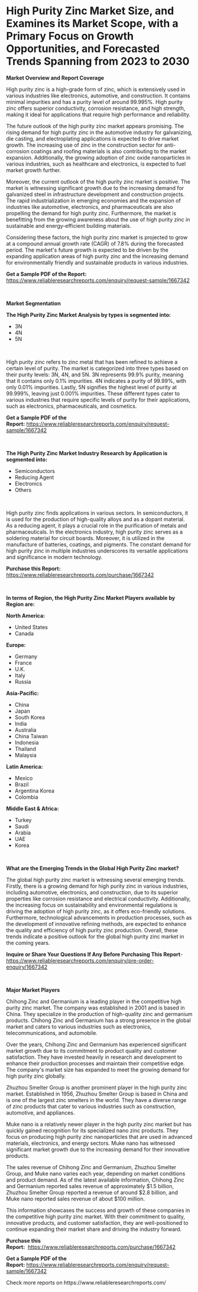 <p><h1>High Purity Zinc Market Size, and Examines its Market Scope, with a Primary Focus on Growth Opportunities, and Forecasted Trends Spanning from 2023 to 2030</h1></p><p><strong>Market Overview and Report Coverage</strong></p>
<p><p>High purity zinc is a high-grade form of zinc, which is extensively used in various industries like electronics, automotive, and construction. It contains minimal impurities and has a purity level of around 99.995%. High purity zinc offers superior conductivity, corrosion resistance, and high strength, making it ideal for applications that require high performance and reliability.</p><p>The future outlook of the high purity zinc market appears promising. The rising demand for high purity zinc in the automotive industry for galvanizing, die casting, and electroplating applications is expected to drive market growth. The increasing use of zinc in the construction sector for anti-corrosion coatings and roofing materials is also contributing to the market expansion. Additionally, the growing adoption of zinc oxide nanoparticles in various industries, such as healthcare and electronics, is expected to fuel market growth further.</p><p>Moreover, the current outlook of the high purity zinc market is positive. The market is witnessing significant growth due to the increasing demand for galvanized steel in infrastructure development and construction projects. The rapid industrialization in emerging economies and the expansion of industries like automotive, electronics, and pharmaceuticals are also propelling the demand for high purity zinc. Furthermore, the market is benefitting from the growing awareness about the use of high purity zinc in sustainable and energy-efficient building materials.</p><p>Considering these factors, the high purity zinc market is projected to grow at a compound annual growth rate (CAGR) of 7.8% during the forecasted period. The market's future growth is expected to be driven by the expanding application areas of high purity zinc and the increasing demand for environmentally friendly and sustainable products in various industries.</p></p>
<p><strong>Get a Sample PDF of the Report:</strong> <a href="https://www.reliableresearchreports.com/enquiry/request-sample/1667342">https://www.reliableresearchreports.com/enquiry/request-sample/1667342</a></p>
<p>&nbsp;</p>
<p><strong>Market Segmentation</strong></p>
<p><strong>The High Purity Zinc Market Analysis by types is segmented into:</strong></p>
<p><ul><li>3N</li><li>4N</li><li>5N</li></ul></p>
<p>&nbsp;</p>
<p><p>High purity zinc refers to zinc metal that has been refined to achieve a certain level of purity. The market is categorized into three types based on their purity levels: 3N, 4N, and 5N. 3N represents 99.9% purity, meaning that it contains only 0.1% impurities. 4N indicates a purity of 99.99%, with only 0.01% impurities. Lastly, 5N signifies the highest level of purity at 99.999%, leaving just 0.001% impurities. These different types cater to various industries that require specific levels of purity for their applications, such as electronics, pharmaceuticals, and cosmetics.</p></p>
<p><strong>Get a Sample PDF of the Report:</strong>&nbsp;<a href="https://www.reliableresearchreports.com/enquiry/request-sample/1667342">https://www.reliableresearchreports.com/enquiry/request-sample/1667342</a></p>
<p>&nbsp;</p>
<p><strong>The High Purity Zinc Market Industry Research by Application is segmented into:</strong></p>
<p><ul><li>Semiconductors</li><li>Reducing Agent</li><li>Electronics</li><li>Others</li></ul></p>
<p>&nbsp;</p>
<p><p>High purity zinc finds applications in various sectors. In semiconductors, it is used for the production of high-quality alloys and as a dopant material. As a reducing agent, it plays a crucial role in the purification of metals and pharmaceuticals. In the electronics industry, high purity zinc serves as a soldering material for circuit boards. Moreover, it is utilized in the manufacture of batteries, coatings, and pigments. The constant demand for high purity zinc in multiple industries underscores its versatile applications and significance in modern technology.</p></p>
<p><strong>Purchase this Report:</strong>&nbsp; <a href="https://www.reliableresearchreports.com/purchase/1667342">https://www.reliableresearchreports.com/purchase/1667342</a></p>
<p>&nbsp;</p>
<p><strong>In terms of Region, the High Purity Zinc Market Players available by Region are:</strong></p>
<p>
    <p> <strong> North America: </strong>
        <ul>
            <li>United States</li>
            <li>Canada</li>
        </ul>
        </p> 
    <p> <strong> Europe: </strong>
        <ul>
            <li>Germany</li>
            <li>France</li>
            <li>U.K.</li>
            <li>Italy</li>
            <li>Russia</li>
        </ul>
        </p> 
    <p> <strong> Asia-Pacific: </strong>
        <ul>
            <li>China</li>
            <li>Japan</li>
            <li>South Korea</li>
            <li>India</li>
            <li>Australia</li>
            <li>China Taiwan</li>
            <li>Indonesia</li>
            <li>Thailand</li>
            <li>Malaysia</li>
        </ul>
        </p> 
    <p> <strong> Latin America: </strong>
        <ul>
            <li>Mexico</li>
            <li>Brazil</li>
            <li>Argentina Korea</li>
            <li>Colombia</li>
        </ul>
        </p> 
    <p> <strong> Middle East & Africa: </strong>
        <ul>
            <li>Turkey</li>
            <li>Saudi</li>
            <li>Arabia</li>
            <li>UAE</li>
            <li>Korea</li>
        </ul>
    </p>
    </p>
<p>&nbsp;</p>
<p><strong>What are the Emerging Trends in the Global High Purity Zinc market?</strong></p>
<p><p>The global high purity zinc market is witnessing several emerging trends. Firstly, there is a growing demand for high purity zinc in various industries, including automotive, electronics, and construction, due to its superior properties like corrosion resistance and electrical conductivity. Additionally, the increasing focus on sustainability and environmental regulations is driving the adoption of high purity zinc, as it offers eco-friendly solutions. Furthermore, technological advancements in production processes, such as the development of innovative refining methods, are expected to enhance the quality and efficiency of high purity zinc production. Overall, these trends indicate a positive outlook for the global high purity zinc market in the coming years.</p></p>
<p><strong>Inquire or Share Your Questions If Any Before Purchasing This Report</strong>- <a href="https://www.reliableresearchreports.com/enquiry/pre-order-enquiry/1667342">https://www.reliableresearchreports.com/enquiry/pre-order-enquiry/1667342</a></p>
<p>&nbsp;</p>
<p><strong>Major Market Players</strong></p>
<p><p>Chihong Zinc and Germanium is a leading player in the competitive high purity zinc market. The company was established in 2001 and is based in China. They specialize in the production of high-quality zinc and germanium products. Chihong Zinc and Germanium has a strong presence in the global market and caters to various industries such as electronics, telecommunications, and automobile.</p><p>Over the years, Chihong Zinc and Germanium has experienced significant market growth due to its commitment to product quality and customer satisfaction. They have invested heavily in research and development to enhance their production processes and maintain their competitive edge. The company's market size has expanded to meet the growing demand for high purity zinc globally.</p><p>Zhuzhou Smelter Group is another prominent player in the high purity zinc market. Established in 1956, Zhuzhou Smelter Group is based in China and is one of the largest zinc smelters in the world. They have a diverse range of zinc products that cater to various industries such as construction, automotive, and appliances.</p><p>Muke nano is a relatively newer player in the high purity zinc market but has quickly gained recognition for its specialized nano zinc products. They focus on producing high purity zinc nanoparticles that are used in advanced materials, electronics, and energy sectors. Muke nano has witnessed significant market growth due to the increasing demand for their innovative products.</p><p>The sales revenue of Chihong Zinc and Germanium, Zhuzhou Smelter Group, and Muke nano varies each year, depending on market conditions and product demand. As of the latest available information, Chihong Zinc and Germanium reported sales revenue of approximately $1.5 billion, Zhuzhou Smelter Group reported a revenue of around $2.8 billion, and Muke nano reported sales revenue of about $100 million.</p><p>This information showcases the success and growth of these companies in the competitive high purity zinc market. With their commitment to quality, innovative products, and customer satisfaction, they are well-positioned to continue expanding their market share and driving the industry forward.</p></p>
<p><strong>Purchase this Report:</strong>&nbsp;&nbsp;<a href="https://www.reliableresearchreports.com/purchase/1667342">https://www.reliableresearchreports.com/purchase/1667342</a></p>
<p></p>
<p><strong>Get a Sample PDF of the Report:</strong>&nbsp;<a href="https://www.reliableresearchreports.com/enquiry/request-sample/1667342">https://www.reliableresearchreports.com/enquiry/request-sample/1667342</a></p>
<p>Check more reports on https://www.reliableresearchreports.com/</p>